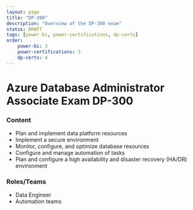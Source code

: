 ```yaml
---
layout: page
title: "DP-300"
description: "Overview of the DP-300 exam"
status: DRAFT
tags: [power-bi, power-certifications, dp-certs]
order: 
    power-bi: 3
    power-certifications: 3
    dp-certs: 4
---
```

# Azure Database Administrator Associate Exam DP-300  
  
### Content  
  
- Plan and implement data platform resources 
- Implement a secure environment 
- Monitor, configure, and optimize database resources 
- Configure and manage automation of tasks 
- Plan and configure a high availability and disaster recovery (HA/DR) environment  
  
### Roles/Teams  
  
- Data Engineer
- Automation teams  
